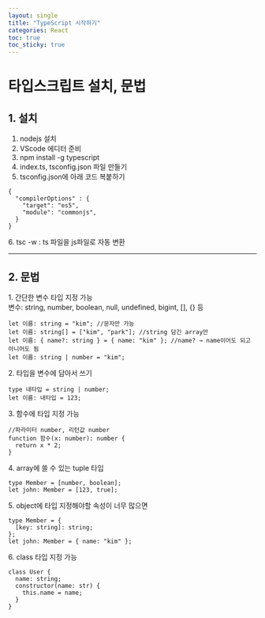 ```yaml
---
layout: single
title: "TypeScript 시작하기"
categories: React
toc: true
toc_sticky: true
---
```


# 타입스크립트 설치, 문법

## 1. 설치

1. nodejs 설치
2. VScode 에디터 준비
3. npm install -g typescript
4. index.ts, tsconfig.json 파일 만들기
5. tsconfig.json에 아래 코드 복붙하기

```tsx
{
  "compilerOptions" : {
    "target": "es5",
    "module": "commonjs",
  }
}
```

6\. tsc -w : ts 파일을 js파일로 자동 변환

---

## 2. 문법

1\. 간단한 변수 타입 지정 가능  
변수: string, number, boolean, null, undefined, bigint, [], {} 등

```tsx
let 이름: string = "kim"; //문자만 가능
let 이름: string[] = ["kim", "park"]; //string 담긴 array만
let 이름: { name?: string } = { name: "kim" }; //name? → name이어도 되고 아니어도 됨
let 이름: string | number = "kim";
```

2\. 타입을 변수에 담아서 쓰기

```tsx
type 내타입 = string | number;
let 이름: 내타입 = 123;
```

3\. 함수에 타입 지정 가능

```tsx
//파라미터 number, 리턴값 number
function 함수(x: number): number {
  return x * 2;
}
```

4\. array에 쓸 수 있는 tuple 타입

```tsx
type Member = [number, boolean];
let john: Member = [123, true];
```

5\. object에 타입 지정해야할 속성이 너무 많으면

```tsx
type Member = {
  [key: string]: string;
};
let john: Member = { name: "kim" };
```

6\. class 타입 지정 가능

```tsx
class User {
  name: string;
  constructor(name: str) {
    this.name = name;
  }
}
```
